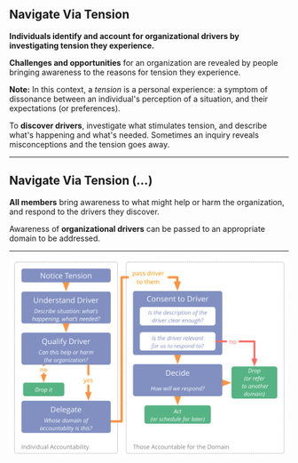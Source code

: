 ## Navigate Via Tension

**Individuals identify and account for organizational drivers by investigating tension they experience.**

**Challenges and opportunities** for an organization are revealed by people bringing awareness to the reasons for tension they experience.

**Note:** In this context, a _tension_ is a personal experience: a symptom of dissonance between an individual's perception of a situation, and their expectations (or preferences).

To **discover drivers**, investigate what stimulates tension, and describe what's happening and what's needed. Sometimes an inquiry reveals misconceptions and the tension goes away.

---

## Navigate Via Tension (…)

**All members** bring awareness to what might help or harm the organization, and respond to the drivers they discover.

Awareness of **organizational drivers** can be passed to an appropriate domain to be addressed.

---

![inline,fit](img/process/navigate-via-tension-slides.png)

